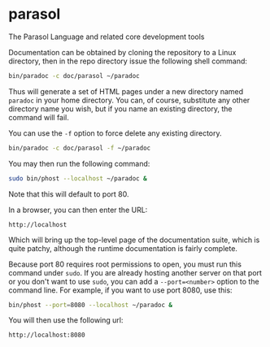 # parasol
The Parasol Language and related core development tools

Documentation can be obtained by cloning the repository to a Linux directory, then in the repo directory issue the following shell command:

```bash
bin/paradoc -c doc/parasol ~/paradoc
```

Thus will generate a set of HTML pages under a new directory named `paradoc` in your home directory. 
You can, of course, substitute any other directory name you wish, but if you name an existing directory,
the command will fail.

You can use the `-f` option to force delete any existing directory.

```bash
bin/paradoc -c doc/parasol -f ~/paradoc
```

You may then run the following command:

```bash
sudo bin/phost --localhost ~/paradoc &
```

Note that this will default to port 80.


In a browser, you can then enter the URL:

```
http://localhost
```

Which will bring up the top-level page of the documentation suite, which is quite patchy, although the runtime documentation is 
fairly complete.

Because port 80 requires root permissions to open, you must run this command under `sudo`. 
If you are already hosting another server on that port or you don't want to use `sudo`, 
you can add a `--port=<number>` option to the command line. 
For example, if you want to use port 8080, use this:

```bash
bin/phost --port=8080 --localhost ~/paradoc &
```

You will then use the following url:

```
http://localhost:8080
```

